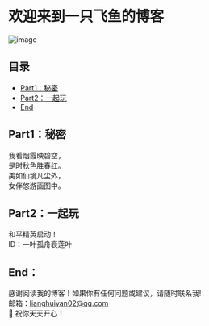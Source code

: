 # 欢迎来到一只飞鱼的博客  
![image](https://camo.githubusercontent.com/e625201bf09024785b5aafe682026ca52c03062af70a725e872866000a4fb2bb/68747470733a2f2f6170692e64696365626561722e636f6d2f362e782f616476656e74757265722f7376673f736565643d4d696d69266261636b67726f756e64436f6c6f723d303037376236267261646975733d3130)

  
  
## 目录  
  
- [Part1：秘密](#Part1)  
- [Part2：一起玩](#Part2)  
- [End](#End)  
  
## Part1：<a name="Part1"></a>秘密
  
我看烟霞映碧空，  
是时秋色胜春红。  
美如仙境凡尘外，  
女伴悠游画图中。  
  
## Part2：<a name="Part2"></a>一起玩
  
和平精英启动！  
ID：一叶孤舟衰莲叶  
  
## End：<a name="End"></a>  
  
  
感谢阅读我的博客！如果你有任何问题或建议，请随时联系我!  
邮箱：lianghuiyan02@qq.com  
💖 祝你天天开心！  
